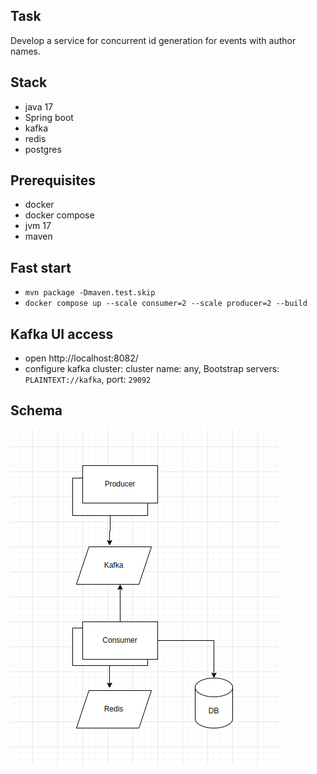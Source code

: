 ## Task

Develop a service for concurrent id generation for events with author names.

## Stack

- java 17
- Spring boot
- kafka
- redis
- postgres

## Prerequisites

- docker
- docker compose
- jvm 17
- maven

## Fast start

- `mvn package -Dmaven.test.skip`
- `docker compose up --scale consumer=2 --scale producer=2 --build`

## Kafka UI access

- open http://localhost:8082/
- configure kafka cluster: cluster name: any, Bootstrap servers: `PLAINTEXT://kafka`, port: `29092`

## Schema

<img src="schema.png">
